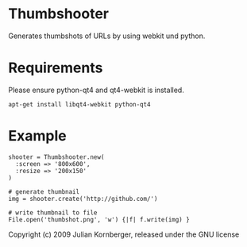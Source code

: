 Thumbshooter
============

Generates thumbshots of URLs by using webkit und python.


Requirements
============

Please ensure python-qt4 and qt4-webkit is installed.

    apt-get install libqt4-webkit python-qt4



Example
=======

    shooter = Thumbshooter.new(
      :screen => '800x600',
      :resize => '200x150'
    )
    
    # generate thumbnail
    img = shooter.create('http://github.com/')
    
    # write thumbnail to file
    File.open('thumbshot.png', 'w') {|f| f.write(img) }



Copyright (c) 2009 Julian Kornberger, released under the GNU license